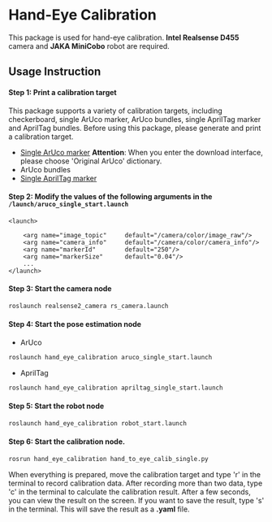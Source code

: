 # Hand-Eye Calibration

This package is used for hand-eye calibration. **Intel Realsense D455** camera and **JAKA MiniCobo** robot are required.

## Usage Instruction

#### Step 1: Print a calibration target
This package supports a variety of calibration targets, including checkerboard, single ArUco marker, ArUco bundles, single AprilTag marker and AprilTag bundles. Before using this package, please generate and print a calibration target.
- [Single ArUco marker](https://chev.me/arucogen/) **Attention**: When you enter the download interface, please choose 'Original ArUco' dictionary.
- ArUco bundles
- [Single AprilTag marker](https://github.com/AprilRobotics/apriltag-imgs)

#### Step 2: Modify the values of the following arguments in the `/launch/aruco_single_start.launch`
```launch
<launch>

    <arg name="image_topic"     default="/camera/color/image_raw"/>
    <arg name="camera_info"     default="/camera/color/camera_info"/> 
    <arg name="markerId"        default="250"/>
    <arg name="markerSize"      default="0.04"/>
    ...
</launch>
```

#### Step 3: Start the camera node
```bash
roslaunch realsense2_camera rs_camera.launch
```
#### Step 4: Start the pose estimation node
- ArUco
```bash
roslaunch hand_eye_calibration aruco_single_start.launch
```
- AprilTag
```bash
roslaunch hand_eye_calibration apriltag_single_start.launch
```
#### Step 5: Start the robot node
```bash
roslaunch hand_eye_calibration robot_start.launch
```
#### Step 6: Start the calibration node. 
```bash
rosrun hand_eye_calibration hand_to_eye_calib_single.py
```
When everything is prepared, move the calibration target and type 'r' in the terminal to record calibration data. After recording more than two data, type 'c' in the terminal to calculate the calibration result. After a few seconds, you can view the result on the screen. If you want to save the result, type 's' in the terminal. This will save the result as a **.yaml** file.
